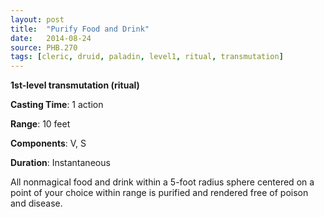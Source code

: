```yaml
---
layout: post
title:  "Purify Food and Drink"
date:   2014-08-24
source: PHB.270
tags: [cleric, druid, paladin, level1, ritual, transmutation]
---
```


**1st-level transmutation (ritual)**

**Casting Time**: 1 action

**Range**: 10 feet

**Components**: V, S

**Duration**: Instantaneous

All nonmagical food and drink within a 5-foot radius sphere centered on a point of your choice within range is purified and rendered free of poison and disease.
